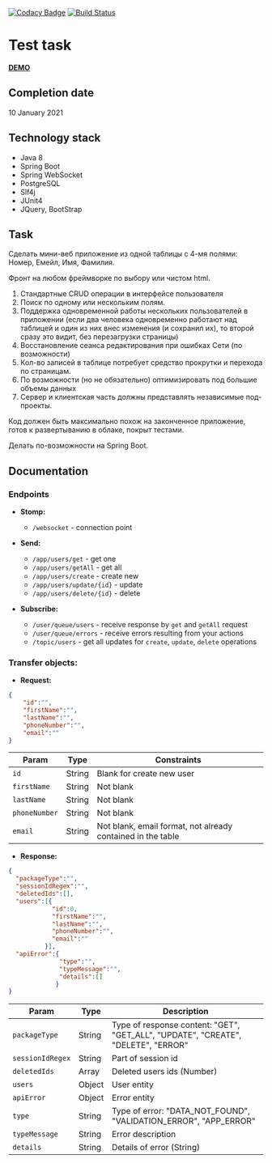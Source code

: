 [![Codacy Badge](https://api.codacy.com/project/badge/Grade/9a72b9652c55429f87a3d0e22ff27474)](https://app.codacy.com/gh/drovocek/userapp?utm_source=github.com&utm_medium=referral&utm_content=drovocek/userapp&utm_campaign=Badge_Grade)
[![Build Status](https://www.travis-ci.com/drovocek/userapp.svg?branch=master)](https://www.travis-ci.com/drovocek/userapp)
# Test task
[**DEMO**](https://websocketuserapp.herokuapp.com/)
## Completion date 
10 January 2021

## Technology stack
- Java 8
- Spring Boot
- Spring WebSocket
- PostgreSQL
- Slf4j
- JUnit4
- JQuery, BootStrap

## Task
Сделать мини-веб приложение из одной таблицы с 4-мя полями: Номер, Емейл, Имя, Фамилия.

Фронт на любом фреймворке по выбору или чистом html.

1) Стандартные CRUD операции в интерфейсе пользователя
2) Поиск по одному или нескольким полям.
3) Поддержка одновременной работы нескольких пользователей в приложении
(если два человека одновременно работают над таблицей и один из них внес изменения (и сохранил их), то второй сразу это видит, без перезагрузки страницы)
4) Восстановление сеанса редактирования при ошибках Сети
(по возможности)
5) Кол-во записей в таблице потребует средство прокрутки и перехода по страницам.
6) По возможности (но не обязательно) оптимизировать под большие объемы данных
7) Сервер и клиентская часть должны представлять независимые под-проекты.

Код должен быть максимально похож на законченное приложение, готов к развертыванию в облаке, покрыт тестами.

Делать по-возможности на Spring Boot.

## Documentation

### Endpoints

- **Stomp:**
  - ``` /websocket ``` - connection point

- **Send:**
  - ``` /app/users/get ``` - get one
  - ``` /app/users/getAll ``` - get all
  - ``` /app/users/create ``` - create new 
  - ``` /app/users/update/{id} ``` - update 
  - ``` /app/users/delete/{id} ``` - delete 

- **Subscribe:**
    - ``` /user/queue/users ``` - receive response by ```get``` and ```getAll``` request 
    - ``` /user/queue/errors ``` - receive errors resulting from your actions
    - ``` /topic/users ``` - get all updates for ```create```, ```update```, ```delete``` operations

### Transfer objects:
- **Request:**
```json
{
    "id":"",
    "firstName":"",
    "lastName":"",
    "phoneNumber":"",
    "email":""
}
```

| Param       | Type   | Constraints                             |
| ---------- | ------ | ---------------------------------- | 
| `id` | String | Blank for create new user | 
| `firstName` | String | Not blank                         | 
| `lastName` | String | Not blank | 
| `phoneNumber` | String | Not blank                          | 
| `email` | String | Not blank, email format, not already contained in the table | 
- **Response:**
```json
{
  "packageType":"",
  "sessionIdRegex":"",
  "deletedIds":[],
  "users":[{
            "id":0,
            "firstName":"",
            "lastName":"",
            "phoneNumber":"",
            "email":""
          }],
  "apiError":{
              "type":"",
              "typeMessage":"",
              "details":[]
             }
}
```

| Param       | Type   | Description                             |
| ---------- | ------ | ---------------------------------- | 
| `packageType` | String | Type of response content: "GET", "GET_ALL", "UPDATE", "CREATE", "DELETE", "ERROR" | 
| `sessionIdRegex` | String | Part of session id                         | 
| `deletedIds` | Array | Deleted users ids (Number) | 
| `users` | Object | User entity                         | 
| `apiError` | Object | Error entity | 
| `type` | String | Type of error: "DATA_NOT_FOUND", "VALIDATION_ERROR", "APP_ERROR" |
| `typeMessage` | String | Error description |
| `details` | String | Details of error (String) |